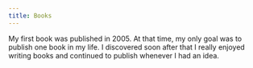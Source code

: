 ```yaml
---
title: Books
---
```


My first book was published in 2005. At that time, my only goal was to publish one book in my life. I discovered soon after that I really enjoyed writing books and continued to publish whenever I had an idea.
